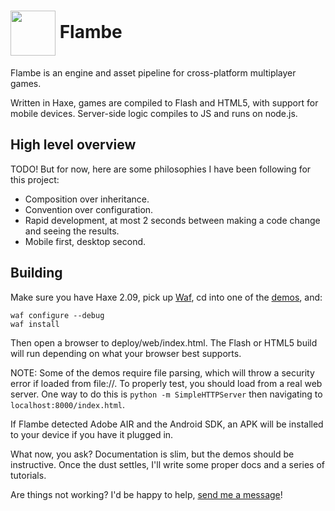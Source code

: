 <img src="https://raw.github.com/aduros/flambe/master/tools/embedder/logo.png" width="72" height="72" align="absmiddle"> Flambe
======

Flambe is an engine and asset pipeline for cross-platform multiplayer games.

Written in Haxe, games are compiled to Flash and HTML5, with support for mobile
devices. Server-side logic compiles to JS and runs on node.js.

High level overview
-------------------

TODO! But for now, here are some philosophies I have been following for this
project:

- Composition over inheritance.
- Convention over configuration.
- Rapid development, at most 2 seconds between making a code change and seeing
  the results.
- Mobile first, desktop second.

Building
--------

Make sure you have Haxe 2.09, pick up [Waf](https://code.google.com/p/waf/), cd
into one of the [demos](https://github.com/aduros/flambe-demos), and:

    waf configure --debug
    waf install

Then open a browser to deploy/web/index.html. The Flash or HTML5 build will run
depending on what your browser best supports.

NOTE: Some of the demos require file parsing, which will throw a security error
if loaded from file://. To properly test, you should load from a real web
server. One way to do this is `python -m SimpleHTTPServer` then navigating
to `localhost:8000/index.html`.

If Flambe detected Adobe AIR and the Android SDK, an APK will be installed to
your device if you have it plugged in.

What now, you ask? Documentation is slim, but the demos should be instructive.
Once the dust settles, I'll write some proper docs and a series of tutorials.

Are things not working? I'd be happy to help, [send me a
message](https://github.com/aduros)!
